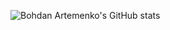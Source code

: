 ![Bohdan Artemenko's GitHub stats](https://github-readme-stats.vercel.app/api?username=Barterio&show_icons=true&count_private=true)
